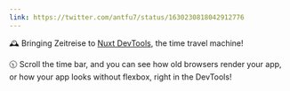 ```yaml
---
link: https://twitter.com/antfu7/status/1630230818042912776
---
```


🕰️ Bringing Zeitreise to [<span i-logos-nuxt-icon /> Nuxt DevTools](https://github.com/nuxt/devtools), the time travel machine!

🕥 Scroll the time bar, and you can see how old browsers render your app, or how your app looks without flexbox, right in the DevTools!
